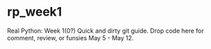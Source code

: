 # rp_week1
Real Python: Week 1(0?) Quick and dirty git guide. Drop code here for comment, review, or funsies May 5 - May 12.
